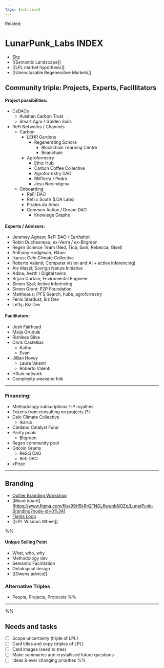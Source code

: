 ```yaml
---
Tags: [entities]
---
```

Related: 
# LunarPunk_Labs INDEX
- [Site](http:www.lunarpunklabs.org)
- [[Semantic Landscape]]
- [[LPL market hypothesis]]
- [[Unenclosable Regenerative Markets]]

## Community triple: Projects, Experts, Facillitators

#### **Project possibilities**: 
- CsDAOs 
	- Kulshan Carbon Trust 
	- Smart Agro / Golden Soils
- ReFi Networks / Channels
	- Carbon
		- LEHR Gardens
			- Regenerating Sonora 
				- Blockchain Learning Centre
				- Beanchain 
		- Agroforrestry
			- Ethic Hub
			- Carbon Coffee Collective
			- Agroforrestry DAO
			- RMTerra / Pedro
			- Jesu Neoindgena
	- Onboarding
		- ReFi DAO
		- Refi x South (LOA Labs)
		- Pirates do Amor
		- Common Action / Dream DAO
			- Knowlege Graphs

#### **Experts / Advisors:**
- Jeremey Agnew; ReFi DAO / Earthshot
- Robin Duchesneau; ex-Verra / ex-Bitgreen 
- Regen Science Team (Ned, Tica, Sam, Rebecca, Gisel)
- Anthony Hodgeson; H3uni
- Ikarus; Celo Climate Collective
- Roberto Valenti; Computer vision and AI + active inferencing)
- Ale Mazzi; Sovrign Nature Initiative
- Adina; Aerth / Digital twins
- Bryan Curtain; Enviromental Engineer
- Simon Szal; Active inferincing 
- Simon Grant; P2P Foundation
- Mattheaus; IPFS Search, hubs, agroforrestry
- Fenix Stardust; Biz Dev
- Letty; Biz Dev
  
#### **Facilitators:**
- Josh Fairhead
- Maija Grudule 
- Rishikes Silva
- Chris Castellias
	- Kathy 
	- Evan
- Jillian Hovey
	- Laura Valenti
	- Roberto Valenti
- H3uni network 
- Complexity weekend folk

--- 

### **Financing**: 
- Methodology subscriptions / IP royalties
- Tokens from consulting on projects (?)
- Celo Climate Collective 
	- Ikarus 
- Cardano Catalyst Fund
- Parity pools 
	- Bitgreen
- Regen community pool 
- Gitcoin Grants 
	- ReSci DAO
	- Refi DAO 
- xPrize

---

## Branding
- [Outlier Branding Workshop](assets/OutlierBrandWorkshop.pdf)
- [Mood board](https://www.figma.com/file/99H5kRrQFNGLflwupbNOZp/LunarPunk-Branding?node-id=0%3A1
- [Figma Logo](https://www.figma.com/file/vfMTcHrtSo8S4EpvKFmFnQ/Logo)
- [[LPL Wisdom Wheel]]

%%
#### Unique Selling Point
- What, who, why
- Methodology dev
- Semantic Facillitation
- Ontological design
- [[Owens advice]]

### Alternative Triples
- People, Projects, Protocols
%%
--- 
%%
## Needs and tasks
- [ ] Scope uncertainty (triple of LPL)
- [ ] Card titles and copy (triples of LPL)
- [ ] Card images (seed to tree)
- [ ] Make summaries and crystallised future questions
- [ ] Ideas & ever changing priorities
%%